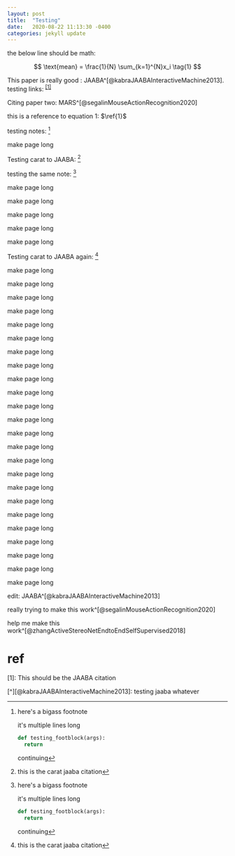 ```yaml
---
layout: post
title:  "Testing"
date:   2020-08-22 11:13:30 -0400
categories: jekyll update
---
```


the below line should be math:

$$
    \text{mean} = \frac{1}{N} \sum_{k=1}^{N}x_i
    \tag{1}
$$

This paper is really good : JAABA^[@kabraJAABAInteractiveMachine2013].
testing links: <sup>[[1]](#1)</sup>

Citing paper two: MARS^[@segalinMouseActionRecognition2020]

this is a reference to equation 1: $\ref{1}$

testing notes: [^bignote]

make page long

Testing carat to JAABA: [^kabraJAABAInteractiveMachine2013]

testing the same note: [^bignote]

make page long

make page long

make page long

make page long

make page long

Testing carat to JAABA again: [^kabraJAABAInteractiveMachine2013]

make page long

make page long

make page long

make page long

make page long

make page long

make page long

make page long

make page long

make page long

make page long

make page long

make page long

make page long

make page long

make page long

make page long

make page long

make page long

make page long

make page long

make page long

make page long

make page long

edit: JAABA^[@kabraJAABAInteractiveMachine2013]

really trying to make this work^[@segalinMouseActionRecognition2020]

help me make this work^[@zhangActiveStereoNetEndtoEndSelfSupervised2018]

# ref
<a name="1">[1]</a>: This should be the JAABA citation

[^bignote]: here's a bigass footnote

    it's multiple lines long

    ```python
    def testing_footblock(args):
      return
    ```

    continuing

[^kabraJAABAInteractiveMachine2013]: this is the carat jaaba citation





[^][@kabraJAABAInteractiveMachine2013]: testing jaaba whatever
